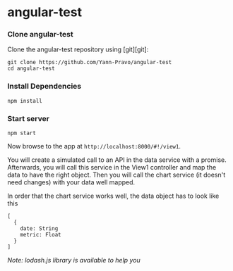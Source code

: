 # angular-test

### Clone angular-test

Clone the angular-test repository using [git][git]:

```
git clone https://github.com/Yann-Pravo/angular-test
cd angular-test
```

### Install Dependencies

```
npm install
```

### Start server

```
npm start
```

Now browse to the app at `http://localhost:8000/#!/view1`.

You will create a simulated call to an API in the data service with a promise.
Afterwards, you will call this service in the View1 controller and map the data to have the right object.
Then you will call the chart service (it doesn't need changes) with your data well mapped.

In order that the chart service works well, the data object has to look like this
```
[
  {
    date: String
    metric: Float
  }
]
```

*Note: lodash.js library is available to help you*